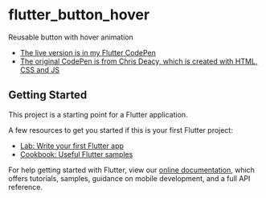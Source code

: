 # flutter_button_hover

Reusable button with hover animation
- [The live version is in my Flutter CodePen](https://codepen.io/mt-tadayon/pen/bGVpjzg)
- [The original CodePen is from Chris Deacy, which is created with HTML, CSS and JS](https://codepen.io/chrisdothtml/pen/waKBdM)


## Getting Started

This project is a starting point for a Flutter application.

A few resources to get you started if this is your first Flutter project:

- [Lab: Write your first Flutter app](https://flutter.dev/docs/get-started/codelab)
- [Cookbook: Useful Flutter samples](https://flutter.dev/docs/cookbook)

For help getting started with Flutter, view our
[online documentation](https://flutter.dev/docs), which offers tutorials,
samples, guidance on mobile development, and a full API reference.
